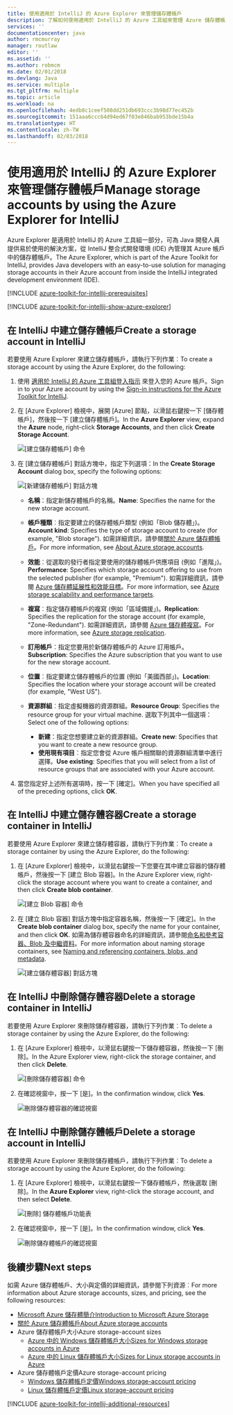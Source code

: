 ```yaml
---
title: 使用適用於 IntelliJ 的 Azure Explorer 來管理儲存體帳戶
description: 了解如何使用適用於 IntelliJ 的 Azure 工具組來管理 Azure 儲存體帳戶。
services: ''
documentationcenter: java
author: rmcmurray
manager: routlaw
editor: ''
ms.assetid: ''
ms.author: robmcm
ms.date: 02/01/2018
ms.devlang: Java
ms.service: multiple
ms.tgt_pltfrm: multiple
ms.topic: article
ms.workload: na
ms.openlocfilehash: 4edb8c1ceef508dd251db693ccc3b98d77ec452b
ms.sourcegitcommit: 151aaa6ccc64d94ed67f03e846bab953bde15b4a
ms.translationtype: HT
ms.contentlocale: zh-TW
ms.lasthandoff: 02/03/2018
---
```

# <a name="manage-storage-accounts-by-using-the-azure-explorer-for-intellij"></a><span data-ttu-id="43e11-103">使用適用於 IntelliJ 的 Azure Explorer 來管理儲存體帳戶</span><span class="sxs-lookup"><span data-stu-id="43e11-103">Manage storage accounts by using the Azure Explorer for IntelliJ</span></span>

<span data-ttu-id="43e11-104">Azure Explorer 是適用於 IntelliJ 的 Azure 工具組一部分，可為 Java 開發人員提供易於使用的解決方案，從 IntelliJ 整合式開發環境 (IDE) 內管理其 Azure 帳戶中的儲存體帳戶。</span><span class="sxs-lookup"><span data-stu-id="43e11-104">The Azure Explorer, which is part of the Azure Toolkit for IntelliJ, provides Java developers with an easy-to-use solution for managing storage accounts in their Azure account from inside the IntelliJ integrated development environment (IDE).</span></span>

[!INCLUDE [azure-toolkit-for-intellij-prerequisites](../includes/azure-toolkit-for-intellij-prerequisites.md)]

[!INCLUDE [azure-toolkit-for-intellij-show-azure-explorer](../includes/azure-toolkit-for-intellij-show-azure-explorer.md)]

## <a name="create-a-storage-account-in-intellij"></a><span data-ttu-id="43e11-105">在 IntelliJ 中建立儲存體帳戶</span><span class="sxs-lookup"><span data-stu-id="43e11-105">Create a storage account in IntelliJ</span></span>

<span data-ttu-id="43e11-106">若要使用 Azure Explorer 來建立儲存體帳戶，請執行下列作業︰</span><span class="sxs-lookup"><span data-stu-id="43e11-106">To create a storage account by using the Azure Explorer, do the following:</span></span>

1. <span data-ttu-id="43e11-107">使用 [適用於 IntelliJ 的 Azure 工具組登入指示] 來登入您的 Azure 帳戶。</span><span class="sxs-lookup"><span data-stu-id="43e11-107">Sign in to your Azure account by using the [Sign-in instructions for the Azure Toolkit for IntelliJ].</span></span> 

2. <span data-ttu-id="43e11-108">在 [Azure Explorer] 檢視中，展開 [Azure] 節點，以滑鼠右鍵按一下 [儲存體帳戶]，然後按一下 [建立儲存體帳戶]。</span><span class="sxs-lookup"><span data-stu-id="43e11-108">In the **Azure Explorer** view, expand the **Azure** node, right-click **Storage Accounts**, and then click **Create Storage Account**.</span></span>

   ![[建立儲存體帳戶] 命令][CS01]

3. <span data-ttu-id="43e11-110">在 [建立儲存體帳戶] 對話方塊中，指定下列選項：</span><span class="sxs-lookup"><span data-stu-id="43e11-110">In the **Create Storage Account** dialog box, specify the following options:</span></span>

   ![[新建儲存體帳戶] 對話方塊][CS02]

   * <span data-ttu-id="43e11-112">**名稱**：指定新儲存體帳戶的名稱。</span><span class="sxs-lookup"><span data-stu-id="43e11-112">**Name**: Specifies the name for the new storage account.</span></span>

   * <span data-ttu-id="43e11-113">**帳戶種類**︰指定要建立的儲存體帳戶類型 (例如「Blob 儲存體」)。</span><span class="sxs-lookup"><span data-stu-id="43e11-113">**Account kind**: Specifies the type of storage account to create (for example, "Blob storage").</span></span> <span data-ttu-id="43e11-114">如需詳細資訊，請參閱[關於 Azure 儲存體帳戶]。</span><span class="sxs-lookup"><span data-stu-id="43e11-114">For more information, see [About Azure storage accounts].</span></span> 

   * <span data-ttu-id="43e11-115">**效能**︰從選取的發行者指定要使用的儲存體帳戶供應項目 (例如「進階」)。</span><span class="sxs-lookup"><span data-stu-id="43e11-115">**Performance**: Specifies which storage account offering to use from the selected publisher (for example, "Premium").</span></span> <span data-ttu-id="43e11-116">如需詳細資訊，請參閱 [Azure 儲存體延展性和效能目標]。</span><span class="sxs-lookup"><span data-stu-id="43e11-116">For more information, see [Azure storage scalability and performance targets].</span></span> 

   * <span data-ttu-id="43e11-117">**複寫**︰指定儲存體帳戶的複寫 (例如「區域備援」)。</span><span class="sxs-lookup"><span data-stu-id="43e11-117">**Replication**: Specifies the replication for the storage account (for example, "Zone-Redundant").</span></span> <span data-ttu-id="43e11-118">如需詳細資訊，請參閱 [Azure 儲存體複寫]。</span><span class="sxs-lookup"><span data-stu-id="43e11-118">For more information, see [Azure storage replication].</span></span> 

   * <span data-ttu-id="43e11-119">**訂用帳戶**：指定您要用於新儲存體帳戶的 Azure 訂用帳戶。</span><span class="sxs-lookup"><span data-stu-id="43e11-119">**Subscription**: Specifies the Azure subscription that you want to use for the new storage account.</span></span>

   * <span data-ttu-id="43e11-120">**位置**︰指定要建立儲存體帳戶的位置 (例如「美國西部」)。</span><span class="sxs-lookup"><span data-stu-id="43e11-120">**Location**: Specifies the location where your storage account will be created (for example, "West US").</span></span>

   * <span data-ttu-id="43e11-121">**資源群組**︰指定虛擬機器的資源群組。</span><span class="sxs-lookup"><span data-stu-id="43e11-121">**Resource Group**: Specifies the resource group for your virtual machine.</span></span> <span data-ttu-id="43e11-122">選取下列其中一個選項：</span><span class="sxs-lookup"><span data-stu-id="43e11-122">Select one of the following options:</span></span>
      * <span data-ttu-id="43e11-123">**新建**：指定您想要建立新的資源群組。</span><span class="sxs-lookup"><span data-stu-id="43e11-123">**Create new**: Specifies that you want to create a new resource group.</span></span>
      * <span data-ttu-id="43e11-124">**使用現有項目**︰指定您會從 Azure 帳戶相關聯的資源群組清單中進行選擇。</span><span class="sxs-lookup"><span data-stu-id="43e11-124">**Use existing**: Specifies that you will select from a list of resource groups that are associated with your Azure account.</span></span>

4. <span data-ttu-id="43e11-125">當您指定好上述所有選項時，按一下 [確定]。</span><span class="sxs-lookup"><span data-stu-id="43e11-125">When you have specified all of the preceding options, click **OK**.</span></span>

## <a name="create-a-storage-container-in-intellij"></a><span data-ttu-id="43e11-126">在 IntelliJ 中建立儲存體容器</span><span class="sxs-lookup"><span data-stu-id="43e11-126">Create a storage container in IntelliJ</span></span>

<span data-ttu-id="43e11-127">若要使用 Azure Explorer 來建立儲存體容器，請執行下列作業︰</span><span class="sxs-lookup"><span data-stu-id="43e11-127">To create a storage container by using the Azure Explorer, do the following:</span></span>

1. <span data-ttu-id="43e11-128">在 [Azure Explorer] 檢視中，以滑鼠右鍵按一下您要在其中建立容器的儲存體帳戶，然後按一下 [建立 Blob 容器]。</span><span class="sxs-lookup"><span data-stu-id="43e11-128">In the Azure Explorer view, right-click the storage account where you want to create a container, and then click **Create blob container**.</span></span>

   ![[建立 Blob 容器] 命令][CC01]

2. <span data-ttu-id="43e11-130">在 [建立 Blob 容器] 對話方塊中指定容器名稱，然後按一下 [確定]。</span><span class="sxs-lookup"><span data-stu-id="43e11-130">In the **Create blob container** dialog box, specify the name for your container, and then click **OK**.</span></span> <span data-ttu-id="43e11-131">如需為儲存體容器命名的詳細資訊，請參閱[命名和參考容器、Blob 及中繼資料]。</span><span class="sxs-lookup"><span data-stu-id="43e11-131">For more information about naming storage containers, see [Naming and referencing containers, blobs, and metadata].</span></span>

   ![[建立儲存體容器] 對話方塊][CC02]

## <a name="delete-a-storage-container-in-intellij"></a><span data-ttu-id="43e11-133">在 IntelliJ 中刪除儲存體容器</span><span class="sxs-lookup"><span data-stu-id="43e11-133">Delete a storage container in IntelliJ</span></span>

<span data-ttu-id="43e11-134">若要使用 Azure Explorer 來刪除儲存體容器，請執行下列作業︰</span><span class="sxs-lookup"><span data-stu-id="43e11-134">To delete a storage container by using the Azure Explorer, do the following:</span></span>

1. <span data-ttu-id="43e11-135">在 [Azure Explorer] 檢視中，以滑鼠右鍵按一下儲存體容器，然後按一下 [刪除]。</span><span class="sxs-lookup"><span data-stu-id="43e11-135">In the Azure Explorer view, right-click the storage container, and then click **Delete**.</span></span>

   ![[刪除儲存體容器] 命令][DC01]

2. <span data-ttu-id="43e11-137">在確認視窗中，按一下 [是]。</span><span class="sxs-lookup"><span data-stu-id="43e11-137">In the confirmation window, click **Yes**.</span></span>

   ![刪除儲存體容器的確認視窗][DC02]

## <a name="delete-a-storage-account-in-intellij"></a><span data-ttu-id="43e11-139">在 IntelliJ 中刪除儲存體帳戶</span><span class="sxs-lookup"><span data-stu-id="43e11-139">Delete a storage account in IntelliJ</span></span>

<span data-ttu-id="43e11-140">若要使用 Azure Explorer 來刪除儲存體帳戶，請執行下列作業︰</span><span class="sxs-lookup"><span data-stu-id="43e11-140">To delete a storage account by using the Azure Explorer, do the following:</span></span>

1. <span data-ttu-id="43e11-141">在 [Azure Explorer] 檢視中，以滑鼠右鍵按一下儲存體帳戶，然後選取 [刪除]。</span><span class="sxs-lookup"><span data-stu-id="43e11-141">In the **Azure Explorer** view, right-click the storage account, and then select **Delete**.</span></span>

   ![[刪除] 儲存體帳戶功能表][DS01]

2. <span data-ttu-id="43e11-143">在確認視窗中，按一下 [是]。</span><span class="sxs-lookup"><span data-stu-id="43e11-143">In the confirmation window, click **Yes**.</span></span>

   ![刪除儲存體帳戶的確認視窗][DS02]

## <a name="next-steps"></a><span data-ttu-id="43e11-145">後續步驟</span><span class="sxs-lookup"><span data-stu-id="43e11-145">Next steps</span></span>

<span data-ttu-id="43e11-146">如需 Azure 儲存體帳戶、大小與定價的詳細資訊，請參閱下列資源︰</span><span class="sxs-lookup"><span data-stu-id="43e11-146">For more information about Azure storage accounts, sizes, and pricing, see the following resources:</span></span>

* <span data-ttu-id="43e11-147">[Microsoft Azure 儲存體簡介]</span><span class="sxs-lookup"><span data-stu-id="43e11-147">[Introduction to Microsoft Azure Storage]</span></span>
* <span data-ttu-id="43e11-148">[關於 Azure 儲存體帳戶]</span><span class="sxs-lookup"><span data-stu-id="43e11-148">[About Azure storage accounts]</span></span>
* <span data-ttu-id="43e11-149">Azure 儲存體帳戶大小</span><span class="sxs-lookup"><span data-stu-id="43e11-149">Azure storage-account sizes</span></span>
  * <span data-ttu-id="43e11-150">[Azure 中的 Windows 儲存體帳戶大小]</span><span class="sxs-lookup"><span data-stu-id="43e11-150">[Sizes for Windows storage accounts in Azure]</span></span>
  * <span data-ttu-id="43e11-151">[Azure 中的 Linux 儲存體帳戶大小]</span><span class="sxs-lookup"><span data-stu-id="43e11-151">[Sizes for Linux storage accounts in Azure]</span></span>
* <span data-ttu-id="43e11-152">Azure 儲存體帳戶定價</span><span class="sxs-lookup"><span data-stu-id="43e11-152">Azure storage-account pricing</span></span>
  * <span data-ttu-id="43e11-153">[Windows 儲存體帳戶定價]</span><span class="sxs-lookup"><span data-stu-id="43e11-153">[Windows storage-account pricing]</span></span>
  * <span data-ttu-id="43e11-154">[Linux 儲存體帳戶定價]</span><span class="sxs-lookup"><span data-stu-id="43e11-154">[Linux storage-account pricing]</span></span>

[!INCLUDE [azure-toolkit-for-intellij-additional-resources](../includes/azure-toolkit-for-intellij-additional-resources.md)]

<!-- URL List -->

[適用於 IntelliJ 的 Azure 工具組登入指示]: ./azure-toolkit-for-intellij-sign-in-instructions.md
[Sign-in instructions for the Azure Toolkit for IntelliJ]: ./azure-toolkit-for-intellij-sign-in-instructions.md
[Microsoft Azure 儲存體簡介]: /azure/storage/storage-introduction
[Introduction to Microsoft Azure Storage]: /azure/storage/storage-introduction
[關於 Azure 儲存體帳戶]: /azure/storage/storage-create-storage-account
[About Azure storage accounts]: /azure/storage/storage-create-storage-account
[Azure 儲存體複寫]: /azure/storage/storage-redundancy
[Azure storage replication]: /azure/storage/storage-redundancy
[Azure 儲存體延展性和效能目標]: /azure/storage/storage-scalability-targets
[Azure storage scalability and Performance Targets]: /azure/storage/storage-scalability-targets
[命名和參考容器、Blob 及中繼資料]: http://go.microsoft.com/fwlink/?LinkId=255555
[Naming and referencing containers, blobs, and metadata]: http://go.microsoft.com/fwlink/?LinkId=255555

[Azure 中的 Windows 儲存體帳戶大小]: /azure/virtual-machines/virtual-machines-windows-sizes
[Sizes for Windows storage accounts in Azure]: /azure/virtual-machines/virtual-machines-windows-sizes
[Azure 中的 Linux 儲存體帳戶大小]: /azure/virtual-machines/virtual-machines-linux-sizes
[Sizes for Linux storage accounts in Azure]: /azure/virtual-machines/virtual-machines-linux-sizes
[Windows 儲存體帳戶定價]: /pricing/details/virtual-machines/windows/
[Windows storage-account pricing]: /pricing/details/virtual-machines/windows/
[Linux 儲存體帳戶定價]: /pricing/details/virtual-machines/linux/
[Linux storage-account pricing]: /pricing/details/virtual-machines/linux/

<!-- IMG List -->

[CS01]: media/azure-toolkit-for-intellij-managing-storage-accounts-using-azure-explorer/CS01.png
[CS02]: media/azure-toolkit-for-intellij-managing-storage-accounts-using-azure-explorer/CS02.png
[CC01]: media/azure-toolkit-for-intellij-managing-storage-accounts-using-azure-explorer/CC01.png
[CC02]: media/azure-toolkit-for-intellij-managing-storage-accounts-using-azure-explorer/CC02.png

[DS01]: media/azure-toolkit-for-intellij-managing-storage-accounts-using-azure-explorer/DS01.png
[DS02]: media/azure-toolkit-for-intellij-managing-storage-accounts-using-azure-explorer/DS02.png
[DC01]: media/azure-toolkit-for-intellij-managing-storage-accounts-using-azure-explorer/DC01.png
[DC02]: media/azure-toolkit-for-intellij-managing-storage-accounts-using-azure-explorer/DC02.png
